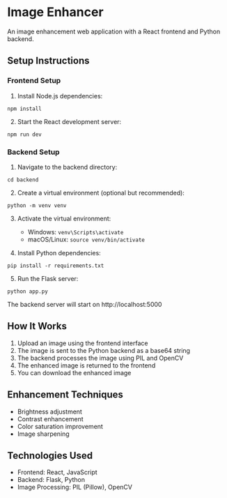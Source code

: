 # Image Enhancer

An image enhancement web application with a React frontend and Python backend.

## Setup Instructions

### Frontend Setup
1. Install Node.js dependencies:
```
npm install
```

2. Start the React development server:
```
npm run dev
```

### Backend Setup
1. Navigate to the backend directory:
```
cd backend
```

2. Create a virtual environment (optional but recommended):
```
python -m venv venv
```

3. Activate the virtual environment:
   - Windows: `venv\Scripts\activate`
   - macOS/Linux: `source venv/bin/activate`

4. Install Python dependencies:
```
pip install -r requirements.txt
```

5. Run the Flask server:
```
python app.py
```

The backend server will start on http://localhost:5000

## How It Works

1. Upload an image using the frontend interface
2. The image is sent to the Python backend as a base64 string
3. The backend processes the image using PIL and OpenCV
4. The enhanced image is returned to the frontend
5. You can download the enhanced image

## Enhancement Techniques

- Brightness adjustment
- Contrast enhancement
- Color saturation improvement
- Image sharpening

## Technologies Used

- Frontend: React, JavaScript
- Backend: Flask, Python
- Image Processing: PIL (Pillow), OpenCV
